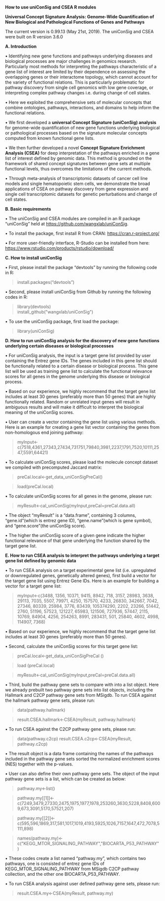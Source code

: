 
__How to use uniConSig and CSEA R modules__

__Universal Concept Signature Analysis: Genome-Wide Quantification of New Biological and Pathological Functions of Genes and Pathways__

The current version is 0.99.13 (May 21st, 2019). The uniConSig and CSEA were built on R version 3.6.0


__A. Introduction__

•	Identifying new gene functions and pathways underlying diseases and biological processes are major challenges in genomics research. Particularly most methods for interpreting the pathways characteristic of a gene list of interest are limited by their dependence on assessing the overlapping genes or their interactome topology, which cannot account for the variety of functional relations. This is particularly problematic for pathway discovery from single cell genomics with low gene coverage, or interpreting complex pathway changes i.e. during change of cell states. 

•	Here we exploited the comprehensive sets of molecular concepts that combine ontologies, pathways, interactions, and domains to help inform the functional relations. 

•	We first developed a __universal Concept Signature (uniConSig) analysis__ for genome-wide quantification of new gene functions underlying biological or pathological processes based on the signature molecular concepts computed from known functional gene lists. 

•	We then further developed a novel __Concept Signature Enrichment Analysis (CSEA)__ for deep interpretation of the pathways enriched in a gene list of interest defined by genomic data. This method is grounded on the framework of shared concept signatures between gene sets at multiple functional levels, thus overcomes the limitations of the current methods. 

•	Through meta-analysis of transcriptomic datasets of cancer cell line models and single hematopoietic stem cells, we demonstrate the broad applications of CSEA on pathway discovery from gene expression and single cell transcriptomic datasets for genetic perturbations and change of cell states.


__B.	Basic requirements__

•	The uniConSig and CSEA modules are compiled in an R package “uniConSig” held at https://github.com/wangxlab/uniConSig. 

•	To install the package, first install R from CRAN: https://cran.r-project.org/

•	For more user-friendly interface, R-Studio can be installed from here: https://www.rstudio.com/products/rstudio/download/


__C. How to install uniConSig__

•	First, please install the package “devtools” by running the following code in R:
>install.packages(“devtools”)

•	Second, please install uniConSig from Github by running the following codes in R:
>library(devtools)<br />
>install_github("wangxlab/uniConSig")

•	To use the uniConSig package, first load the package:
> library(uniConSig)


__D.	How to run uniConSig analysis for the discovery of new gene functions underlying certain diseases or biological processes__

•	For uniConSig analysis, the input is a target gene list provided by user containing the Entrez gene IDs. The genes included in this gene list should be functionally related to a certain disease or biological process. This gene list will be used as training gene list to calculate the functional relevance scores for all genes in the genome underlying this disease or biological process. 

•	Based on our experience, we highly recommend that the target gene list includes at least 30 genes (preferably more than 50 genes) that are highly functionally related. Random or unrelated input genes will result in ambiguous results and will make it difficult to interpret the biological meaning of the uniConSig scores. 

•	User can create a vector containing the gene list using various methods. Here is an example for creating a gene list vector containing the genes from non-homologous end joining pathway:

> myInput<-c(7518,4361,27343,27434,731751,79840,3981,2237,1791,7520,10111,2547,5591,64421)

•	To calculate uniConSig scores, please load the molecule concept dataset we compiled with precomputed Jaccard matrix:

> preCal.local<-get_data_uniConSigPreCal()

> load(preCal.local)

•	To calculate uniConSig scores for all genes in the genome, please run:

> myResult<-cal_uniConSig(myInput,preCal=preCal.data.all)

•	The object “myResult” is a “data.frame”, containing 3 columns, “gene.id”(which is entrez gene ID), “gene.name”(which is gene symbol), and “gene.score”(the uniConSig score).

•	The higher the uniConSig score of a given gene indicate the higher functional relevance of that gene underlying the function shared by the target gene list.



__E.	How to run CSEA analysis to interpret the pathways underlying a target gene list defined by genomic data__

•	To run CSEA analysis on a target experimental gene list (i.e. upregulated or downregulated genes, genetically altered genes), first build a vector for the target gene list using Entrez Gene IDs. Here is an example for building a vector for a target gene list:

> myInput<-c(3488, 1356, 10371, 9415, 8942, 718, 3157, 28983, 3638, 29113, 7035, 5507, 79971, 4250, 157570, 4233, 26830, 342667, 7042, 27346, 80339, 25984, 3776, 83439, 105374290, 2202, 23266, 51442, 2760, 51196, 57523, 121227, 65983, 121506, 727936, 57447, 2115, 10769, 84904, 4256, 254263, 8991, 283431, 501, 25840, 4602, 4998, 114907, 7368)

•	Based on our experience, we highly recommend that the target gene list includes at least 30 genes (preferably more than 50 genes).

•	Second, calculate the uniConSig scores for this target gene list:

>preCal.local<-get_data_uniConSigPreCal ()

>load (preCal.local)

>myResult<-cal_uniConSig(myInput,preCal=preCal.data.all) 

•	Third, build the pathway gene sets to compare with into a list object. Here we already prebuilt two pathway gene sets into list objects, including the Hallmark and C2CP pathway gene sets from MSigdb. To run CSEA against the hallmark pathway gene sets, please run:

> data(pathway.hallmark)

> result.CSEA.hallmark<-CSEA(myResult, pathway.hallmark)

•	To run CSEA against the C2CP pathway gene sets, please run:

> data(pathway.c2cp)
> result.CSEA.c2cp<-CSEA(myResult, pathway.c2cp)

•	The result object is a data frame containing the names of the pathways included in the pathway gene sets sorted the normalized enrichment scores (NES) together with the p-values.

•	User can also define their own pathway gene sets. The object of the input pathway gene sets is a list, which can be created as below:

> pathway.my<-list()

> pathway.my[[1]]<-c(7249,3479,27330,2475,1975,1977,1978,253260,3630,5228,8408,6009,673,3091,5170,57521,207)

> pathway.my[[2]]<-c(595,596,1869,317,581,1017,1019,4193,5925,1026,7157,1647,472,7078,5111,898)

> names(pathway.my)<-c("KEGG_MTOR_SIGNALING_PATHWAY","BIOCARTA_P53_PATHWAY")

•	These codes create a list named “pathway.my”, which contains two pathways, one is consisted of entrez gene IDs of KEGG_MTOR_SIGNALING_PATHWAY from MSigdb C2CP pathway collection, and the other one BIOCARTA_P53_PATHWAY. 

•	To run CSEA analysis against user defined pathway gene sets, please run:

> result.CSEA.my<-CSEA(myResult, pathway.my)
